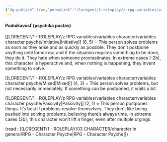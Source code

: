 ```yaml
---
{"dg-publish":true,"permalink":"/loregent/1-roleplay/z-rpg-variables/variables-character/variables-character-psyche/activity/","noteIcon":""}
---
```



#### Podnikavosť (psychika postáv)

[[LOREGENT/1 - ROLEPLAY/z RPG variables/variables character/variables character psyché/Initiative\|Initiative]] (6, 5) = This person solves problems as soon as they arise and as quickly as possible. They don’t postpone anything until tomorrow, and if the situation requires something to be done, they do it. They hate when someone procrastinates. In extreme cases (-2b), this character is hyperactive and, when nothing is happening, they invent something to solve.

[[LOREGENT/1 - ROLEPLAY/z RPG variables/variables character/variables character psyché/Mixed\|Mixed]] (4, 3) = This person solves problems, but not necessarily immediately. If something can be postponed, it waits a bit.

[[LOREGENT/1 - ROLEPLAY/z RPG variables/variables character/variables character psyché/Passivity\|Passivity]] (2, 1) = This person postpones things. It’s best if problems resolve themselves. They don't like being pushed into solving problems, believing there’s always time. In extreme cases (2b), this character won’t lift a finger, even after multiple urgings.

(read : [[LOREGENT/1 - ROLEPLAY/03 CHARACTER/character in general/RPG - Character Psyche\|RPG - Character Psyche]])
